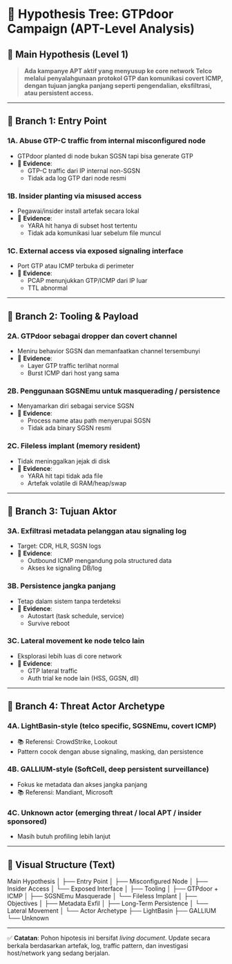 # 🧠 Hypothesis Tree: GTPdoor Campaign (APT-Level Analysis)

## 🌳 Main Hypothesis (Level 1)
> **Ada kampanye APT aktif yang menyusup ke core network Telco melalui penyalahgunaan protokol GTP dan komunikasi covert ICMP, dengan tujuan jangka panjang seperti pengendalian, eksfiltrasi, atau persistent access.**

---

## 🌿 Branch 1: Entry Point

### 1A. Abuse GTP-C traffic from internal misconfigured node
- GTPdoor planted di node bukan SGSN tapi bisa generate GTP
- 📌 **Evidence**:
  - GTP-C traffic dari IP internal non-SGSN
  - Tidak ada log GTP dari node resmi

### 1B. Insider planting via misused access
- Pegawai/insider install artefak secara lokal
- 📌 **Evidence**:
  - YARA hit hanya di subset host tertentu
  - Tidak ada komunikasi luar sebelum file muncul

### 1C. External access via exposed signaling interface
- Port GTP atau ICMP terbuka di perimeter
- 📌 **Evidence**:
  - PCAP menunjukkan GTP/ICMP dari IP luar
  - TTL abnormal

---

## 🌿 Branch 2: Tooling & Payload

### 2A. GTPdoor sebagai dropper dan covert channel
- Meniru behavior SGSN dan memanfaatkan channel tersembunyi
- 📌 **Evidence**:
  - Layer GTP traffic terlihat normal
  - Burst ICMP dari host yang sama

### 2B. Penggunaan SGSNEmu untuk masquerading / persistence
- Menyamarkan diri sebagai service SGSN
- 📌 **Evidence**:
  - Process name atau path menyerupai SGSN
  - Tidak ada binary SGSN resmi

### 2C. Fileless implant (memory resident)
- Tidak meninggalkan jejak di disk
- 📌 **Evidence**:
  - YARA hit tapi tidak ada file
  - Artefak volatile di RAM/heap/swap

---

## 🌿 Branch 3: Tujuan Aktor

### 3A. Exfiltrasi metadata pelanggan atau signaling log
- Target: CDR, HLR, SGSN logs
- 📌 **Evidence**:
  - Outbound ICMP mengandung pola structured data
  - Akses ke signaling DB/log

### 3B. Persistence jangka panjang
- Tetap dalam sistem tanpa terdeteksi
- 📌 **Evidence**:
  - Autostart (task schedule, service)
  - Survive reboot

### 3C. Lateral movement ke node telco lain
- Eksplorasi lebih luas di core network
- 📌 **Evidence**:
  - GTP lateral traffic
  - Auth trial ke node lain (HSS, GGSN, dll)

---

## 🌿 Branch 4: Threat Actor Archetype

### 4A. LightBasin-style (telco specific, SGSNEmu, covert ICMP)
- 📚 Referensi: CrowdStrike, Lookout
- Pattern cocok dengan abuse signaling, masking, dan persistence

### 4B. GALLIUM-style (SoftCell, deep persistent surveillance)
- Fokus ke metadata dan akses jangka panjang
- 📚 Referensi: Mandiant, Microsoft

### 4C. Unknown actor (emerging threat / local APT / insider sponsored)
- Masih butuh profiling lebih lanjut

---

## 🧭 Visual Structure (Text)

Main Hypothesis
│
├── Entry Point
│ ├── Misconfigured Node
│ ├── Insider Access
│ └── Exposed Interface
│
├── Tooling
│ ├── GTPdoor + ICMP
│ ├── SGSNEmu Masquerade
│ └── Fileless Implant
│
├── Objectives
│ ├── Metadata Exfil
│ ├── Long-Term Persistence
│ └── Lateral Movement
│
└── Actor Archetype
├── LightBasin
├── GALLIUM
└── Unknown


---

✅ **Catatan**: Pohon hipotesis ini bersifat *living document*. Update secara berkala berdasarkan artefak, log, traffic pattern, dan investigasi host/network yang sedang berjalan.

